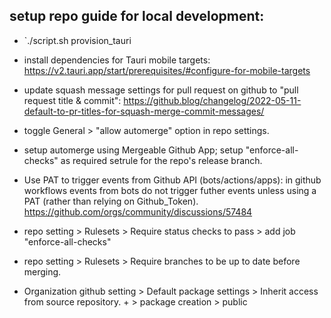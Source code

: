 ## setup repo guide for local development: 
- `./script.sh provision_tauri
- install dependencies for Tauri mobile targets: https://v2.tauri.app/start/prerequisites/#configure-for-mobile-targets

- update squash message settings for pull request on github to "pull request title & commit": https://github.blog/changelog/2022-05-11-default-to-pr-titles-for-squash-merge-commit-messages/
- toggle General > "allow automerge" option in repo settings.
- setup automerge using Mergeable Github App; setup "enforce-all-checks" as required setrule for the repo's release branch.
- Use PAT to trigger events from Github API (bots/actions/apps): in github workflows events from bots do not trigger futher events unless using a PAT (rather than relying on Github_Token).  https://github.com/orgs/community/discussions/57484
- repo setting > Rulesets > Require status checks to pass > add job "enforce-all-checks" 
- repo setting > Rulesets > Require branches to be up to date before merging. 
- Organization github setting > Default package settings > Inherit access from source repository. + > package creation > public
